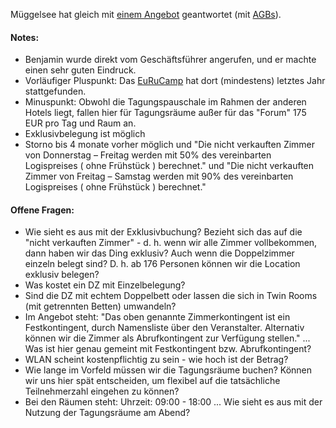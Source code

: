 Müggelsee hat gleich mit [einem Angebot](https://www.dropbox.com/s/iar3x5e9vgn0f1i/Angebot%20am%20besten%20gestern.pdf) geantwortet (mit [AGBs](https://www.dropbox.com/s/08ur8rubk0bqm9b/AGB%27s_Veranstaltungen_dt_oktober2009.pdf)).

#### Notes:

* Benjamin wurde direkt vom Geschäftsführer angerufen, und er machte einen sehr guten Eindruck.
* Vorläufiger Pluspunkt: Das [EuRuCamp](http://2013.eurucamp.org/concept) hat dort (mindestens) letztes Jahr stattgefunden.
* Minuspunkt: Obwohl die Tagungspauschale im Rahmen der anderen Hotels liegt, fallen hier für Tagungsräume außer für das "Forum" 175 EUR pro Tag und Raum an.
* Exklusivbelegung ist möglich
* Storno bis 4 monate vorher möglich und "Die nicht verkauften Zimmer von Donnerstag – Freitag werden mit 50% des vereinbarten Logispreises ( ohne Frühstück ) berechnet." und "Die nicht verkauften Zimmer von Freitag – Samstag werden mit 90% des vereinbarten Logispreises ( ohne Frühstück ) berechnet."

#### Offene Fragen:

 - Wie sieht es aus mit der Exklusivbuchung? Bezieht sich das auf die "nicht verkauften Zimmer" - d. h. wenn wir alle Zimmer vollbekommen, dann haben wir das Ding exklusiv? Auch wenn die Doppelzimmer einzeln belegt sind? D. h. ab 176 Personen können wir die Location exklusiv belegen?
- Was kostet ein DZ mit Einzelbelegung?                        
- Sind die DZ mit echtem Doppelbett oder lassen die sich in Twin Rooms (mit getrennten Betten) umwandeln?                        
- Im Angebot steht: "Das  oben  genannte  Zimmerkontingent  ist  ein  Festkontingent,  durch  Namensliste  über  den Veranstalter. Alternativ können wir die Zimmer als Abrufkontingent zur Verfügung stellen." ... Was ist hier genau gemeint mit Festkontingent bzw. Abrufkontingent?                                                                                            
- WLAN scheint kostenpflichtig zu sein - wie hoch ist der Betrag?
- Wie lange im Vorfeld müssen wir die Tagungsräume buchen? Können wir uns hier spät entscheiden, um flexibel auf die tatsächliche Teilnehmerzahl eingehen zu können?                                                   
- Bei den Räumen steht: Uhrzeit: 09:00 - 18:00 ... Wie sieht es aus mit der Nutzung der Tagungsräume am Abend?    
                                                                                                                                 
          
